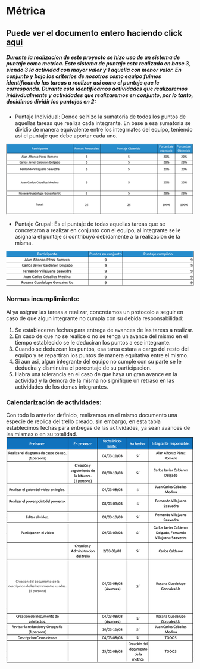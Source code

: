 # Métrica

## Puede ver el documento entero haciendo click [aqui](https://alumnosuady-my.sharepoint.com/:x:/g/personal/a21216388_alumnos_uady_mx/ERhJKxsV3ztHk0CiBnZpTn4B3NDGpsfObqPgtctEUZiPRg?e=IWhjkg)

##### Durante la realizacion de este proyecto se hizo uso de un sistema de puntaje como metrica. Este sistema de puntaje esta realizado en base 3, siendo 3 la actividad con mayor valor y 1 aquella con menor valor. En conjunto y bajo los criterios de nosotros como equipo fuimos identificando las tareas a realizar asi como el puntaje que le corresponda. Durante esto identificamos actividades que realizaremos inidivdualmente y actividades que realizaremos en conjunto, por lo tanto, decidimos dividir los puntajes en 2:
- Puntaje Individual: Donde se hizo la sumatoria de todos los puntos de aquellas tareas que realiza cada integrante. En base a esa sumatoria se dividio de manera equivalente entre los integrnates del equipo, teniendo asi el puntaje que debe aportar cada uno.
<img src="https://github.com/FernandoVS11/Trabajos-PE/blob/a2797b50e46694657c4104fed61cc914ca413560/Primera%20Entrega/Imagenes/puntaje%20individual.png">

- Puntaje Grupal: Es el puntaje de todas aquellas tareas que se concretaron a realizar en conjunto con el equipo, al integrante se le asignara el puntaje si contribuyó debidamente a la realizacion de la misma.
<img src="https://github.com/FernandoVS11/Trabajos-PE/blob/a2797b50e46694657c4104fed61cc914ca413560/Primera%20Entrega/Imagenes/puntaje%20grupal.png">

### Normas incumplimiento:

Al ya asignar las tareas a realizar, concretamos un protocolo a seguir en caso de que algun integrante no cumpla con su debida responsabilidad:
1. Se estableceran fechas para entrega de avances de las tareas a realizar.
2. En caso de que no se realice o no se tenga un avance del mismo en el tiempo establecido se le deduciran los puntos a ese integrante.
3. Cuando se deduzcan los puntos, esa tarea estara a cargo del resto del equipo y se repartiran los puntos de manera equitativa entre el mismo.
4. Si aun asi, algun integrante del equipo no cumple con su parte se le deducira y disminuira el porcentaje de su participacion.
5. Habra una tolerancia en el caso de que haya un gran avance en la actividad y la demora de la misma no signifique un retraso en las actividades de los demas integrantes.

### Calendarización de actividades:
Con todo lo anterior definido, realizamos en el mismo documento una especie de replica del trello creado, sin embargo, en esta tabla establecimos fechas para entregas de las actividades, ya sean avances de las mismas o en su totalidad.
<img src="https://github.com/FernandoVS11/Trabajos-PE/blob/a2797b50e46694657c4104fed61cc914ca413560/Primera%20Entrega/Imagenes/replica%20del%20trello.png">
